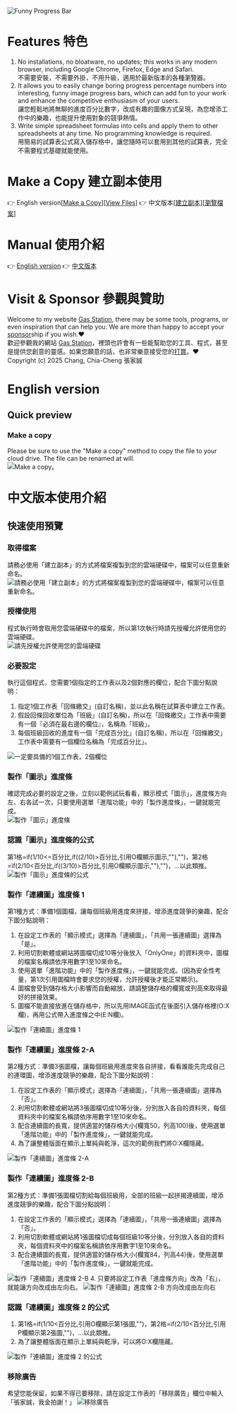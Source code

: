 ![Funny Progress Bar](https://www.php-pie.net/images/gas/funnyprogressbar/FunnyProgressBar.png "Funny Progress Bar")

# Features 特色
1. No installations, no bloatware, no updates; this works in any modern browser, including Google Chrome, Firefox, Edge and Safari.  
不需要安裝，不需要外掛，不用升級，適用於最新版本的各種瀏覽器。
2. It allows you to easily change boring progress percentage numbers into interesting, funny image progress bars, which can add fun to your work and enhance the competitive enthusiasm of your users.  
讓您輕鬆地將無聊的進度百分比數字，改成有趣的圖像方式呈現，為您增添工作中的樂趣，也能提升使用對象的競爭熱情。
4. Write simple spreadsheet formulas into cells and apply them to other spreadsheets at any time. No programming knowledge is required.  
用簡易的試算表公式寫入儲存格中，讓您隨時可以套用到其他的試算表，完全不需要程式基礎就能使用。

# Make a Copy 建立副本使用
👉 English version[[Make a Copy](https://docs.google.com/spreadsheets/d/18Adn7nXFnbpVHl_NETAiH9hMYfjmQQvhxtJCEVFNhPQ/copy)][[View Files](https://drive.google.com/drive/folders/10z-uKn4Jczw94kSq-AFHymvMQYKf98-0?usp=sharing)] 👉 中文版本[[建立副本](https://docs.google.com/spreadsheets/d/1FTw_B4OYP1RyF-9w5cmKq7-E1qNijhZkAZPZBgLmiIg/copy)][[瀏覽檔案](https://drive.google.com/drive/folders/1YIvsr2Sa7dYaCIXt7ZTavFk0VcI3NotZ?usp=sharing)] 

# Manual 使用介紹
👉 [English version](#english-version) 👉 [中文版本](#中文版本使用介紹)

# Visit & Sponsor 參觀與贊助
Welcome to my website [Gas Station](https://script.google.com/a/macros/gms.hlgs.hlc.edu.tw/s/AKfycbzS29sVfv6vUKcXY8zhHl8XZKU52VfvjxzqeEQACrAufS7JiWOexlIYgyfgtCusAVJt/exec "GAS Station"), there may be some tools, programs, or even inspiration that can help you. We are more than happy to accept your [sponsor](https://p.ecpay.com.tw/36FF207 "sponsor")ship if you wish.❤️  
歡迎參觀我的網站 [Gas Station](https://script.google.com/a/macros/gms.hlgs.hlc.edu.tw/s/AKfycbzS29sVfv6vUKcXY8zhHl8XZKU52VfvjxzqeEQACrAufS7JiWOexlIYgyfgtCusAVJt/exec "GAS Station")，裡頭也許會有一些能幫助您的工具、程式，甚至是提供您創意的靈感。如果您願意的話，也非常樂意接受您的[打賞](https://p.ecpay.com.tw/36FF207 "打賞")。❤️  
Copyright (c) 2025 Chang, Chia-Cheng 張家誠

# English version
## Quick preview
### Make a copy
Please be sure to use the "Make a copy" method to copy the file to your cloud drive. The file can be renamed at will.  
<img src="https://www.php-pie.net/images/gas/funnyprogressbar/funnyprogressbar_e_01.gif" alt="Make a copy。" title="Make a copy" />

# 中文版本使用介紹
## 快速使用預覽
### 取得檔案
請務必使用「建立副本」的方式將檔案複製到您的雲端硬碟中，檔案可以任意重新命名。  
<img src="https://www.php-pie.net/images/gas/funnyprogressbar/funnyprogressbar_c_01.gif" alt="請務必使用「建立副本」的方式將檔案複製到您的雲端硬碟中，檔案可以任意重新命名。" title="請務必使用「建立副本」的方式將檔案複製到您的雲端硬碟中，檔案可以任意重新命名。" />
### 授權使用
程式執行時會取用您雲端硬碟中的檔案，所以第1次執行時請先授權允許使用您的雲端硬碟。  
<img src="https://www.php-pie.net/images/gas/funnyprogressbar/funnyprogressbar_c_02.png" alt="請先授權允許使用您的雲端硬碟" title="請先授權允許使用您的雲端硬碟" />
### 必要設定
執行這個程式，您需要1個指定的工作表以及2個對應的欄位，配合下圖分點說明：  
1. 指定1個工作表「回條繳交」(自訂名稱)，並以此名稱在試算表中建立工作表。  
2. 假設回條回收單位為「班級」(自訂名稱)，所以在「回條繳交」工作表中需要有一個『必須在最右邊的欄位』，名稱為「班級」。  
3. 每個班級回收的進度有一個「完成百分比」(自訂名稱)，所以在「回條繳交」工作表中需要有一個欄位名稱為「完成百分比」。  
<img src="https://www.php-pie.net/images/gas/funnyprogressbar/funnyprogressbar_c_02-5.png" alt="一定要具備的1個工作表，2個欄位" title="一定要具備的1個工作表，2個欄位" />

### 製作「圖示」進度條
確認完成必要的設定之後，立刻以範例試玩看看，顯示模式「圖示」，進度條方向左、右各試一次，只要使用選單「進階功能」中的「製作進度條」，一鍵就能完成。  
<img src="https://www.php-pie.net/images/gas/funnyprogressbar/funnyprogressbar_c_03-5.gif" alt="製作「圖示」進度條" title="製作「圖示」進度條" />

### 認識「圖示」進度條的公式
第1格=if(1/10<=百分比,if((2/10)>百分比,引用O欄顯示圖示,""),"")，第2格=if(2/10<百分比,if((3/10)>百分比,引用O欄顯示圖示,""),"")，...以此類推。  
<img src="https://www.php-pie.net/images/gas/funnyprogressbar/funnyprogressbar_c_08.gif" alt="製作「圖示」進度條的公式" title="製作「圖示」進度條的公式" />

### 製作「連續圖」進度條 1
第1種方式：準備1個圖檔，讓每個班級用進度來拼接，增添進度競爭的樂趣，配合下圖分點說明：  
1. 在設定工作表的「顯示模式」選擇為「連續圖」，「共用一張連續圖」選擇為「是」。
2. 利用切割軟體或網站將圖檔切成10等分後放入「OnlyOne」的資料夾中，圖檔的檔案名稱請依序用數字1至10來命名。  
3. 使用選單「進階功能」中的「製作進度條」，一鍵就能完成。(因為安全性考量，第1次引用圖檔時會要求您的授權，允許授權後才能正常顯示)。  
4. 圖檔會受到儲存格大小影響而自動縮放，請調整儲存格的欄寬或列高來取得最好的拼接效果。  
5. 圖檔不能直接放進在儲存格中，所以先用IMAGE函式在後面引入儲存格裡(O:X欄)，再用公式帶入進度條之中(E:N欄)。  
<img src="https://www.php-pie.net/images/gas/funnyprogressbar/funnyprogressbar_c_04.gif" alt="製作「連續圖」進度條 1" title="製作「連續圖」進度條 1" />

### 製作「連續圖」進度條 2-A
第2種方式：準備3張圖檔，讓每個班級用進度來各自拼接，看看誰能先完成自己的連環圖，增添進度競爭的樂趣，配合下圖分點說明：  
1. 在設定工作表的「顯示模式」選擇為「連續圖」，「共用一張連續圖」選擇為「否」。
2. 利用切割軟體或網站將3張圖檔切成10等分後，分別放入各自的資料夾，每個資料夾中的檔案名稱請依序用數字1至10來命名。   
3. 配合連續圖的長寬，提供適當的儲存格大小(欄寬50，列高100)後，使用選單「進階功能」中的「製作進度條」，一鍵就能完成。  
4. 為了讓整體版面在顯示上單純與乾淨，這次的範例我們將O:X欄隱藏。  
<img src="https://www.php-pie.net/images/gas/funnyprogressbar/funnyprogressbar_c_05a.gif" alt="製作「連續圖」進度條 2-A" title="製作「連續圖」進度條 2-A" />

### 製作「連續圖」進度條 2-B
第2種方式：準備1張圖檔切割給每個班級用，全部的班級一起拼揭連續圖，增添進度競爭的樂趣，配合下圖分點說明：  
1. 在設定工作表的「顯示模式」選擇為「連續圖」，「共用一張連續圖」選擇為「否」。
2. 利用切割軟體或網站將1張圖檔切成每個班級10等分後，分別放入各自的資料夾，每個資料夾中的檔案名稱請依序用數字1至10來命名。   
3. 配合連續圖的長寬，提供適當的儲存格大小(欄寬84，列高44)後，使用選單「進階功能」中的「製作進度條」，一鍵就能完成。  
<img src="https://www.php-pie.net/images/gas/funnyprogressbar/funnyprogressbar_c_05-5.gif" alt="製作「連續圖」進度條 2-B" title="製作「連續圖」進度條 2-B" />
4. 只要將設定工作表「進度條方向」改為「右」，就能讓方向改成由左向右。
<img src="https://www.php-pie.net/images/gas/funnyprogressbar/funnyprogressbar_c_06.gif" alt="製作「連續圖」進度條 2-B 方向改成由左向右" title="製作「連續圖」進度條 2-B 方向改成由左向右" />

### 認識「連續圖」進度條 2 的公式
1. 第1格=if(1/10<百分比,引用O欄顯示第1張圖,"")，第2格=if(2/10<百分比,引用P欄顯示第2張圖,"")，...以此類推。
2. 為了讓整體版面在顯示上單純與乾淨，可以將O:X欄隱藏。
<img src="https://www.php-pie.net/images/gas/funnyprogressbar/funnyprogressbar_c_07.gif" alt="製作「連續圖」進度條 2 的公式" title="製作「連續圖」進度條 2 的公式" />

### 移除廣告
希望您能保留，如果不得已要移除，請在設定工作表的「移除廣告」欄位中輸入「張家誠，我金拍謝！」
<img src="https://www.php-pie.net/images/gas/funnyprogressbar/funnyprogressbar_c_09.gif" alt="移除廣告" title="移除廣告" />
